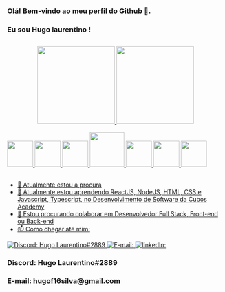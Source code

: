 ### Olá! Bem-vindo ao meu perfil do Github 👋.
### Eu sou Hugo laurentino !
##
<div align="center">
  <a href="https://github.com/hugolaurentino">
  <img height="180em" src="https://github-readme-stats.vercel.app/api?username=hugolaurentino&show_icons=true&theme=dracula&include_all_commits=true&count_private=true"/>
  <img height="180em" src="https://github-readme-stats.vercel.app/api/top-langs/?username=hugolaurentino&layout=compact&langs_count=7&theme=dracula"/>
</div>
  
<div style="display: inline_block"><br>
 <img  height="60em"src="https://cdn.jsdelivr.net/gh/devicons/devicon/icons/javascript/javascript-plain.svg" />             <img height="60em" src="https://cdn.jsdelivr.net/gh/devicons/devicon/icons/html5/html5-original.svg" />             <img height="60em" src="https://cdn.jsdelivr.net/gh/devicons/devicon/icons/css3/css3-original.svg" />             <img height="80em"src="https://cdn.jsdelivr.net/gh/devicons/devicon/icons/nodejs/nodejs-original-wordmark.svg" />                          <img height="60em"src="https://cdn.jsdelivr.net/gh/devicons/devicon/icons/postgresql/postgresql-original-wordmark.svg" />             <img height="60em" src="https://cdn.jsdelivr.net/gh/devicons/devicon/icons/react/react-original-wordmark.svg" />              <img height="60em" src="https://cdn.iconscout.com/icon/free/png-512/figma-3521426-2944870.png?f=avif&w=256" />
</div>
  
  ##
  
- 🔭 Atualmente estou a procura
- 🌱 Atualmente estou aprendendo ReactJS, NodeJS, HTML, CSS e Javascript, Typescript, no Desenvolvimento de Software da Cubos Academy
- 👯 Estou procurando colaborar em Desenvolvedor Full Stack, Front-end ou Back-end
- 📫 Como chegar até mim:
  
![Discord: Hugo Laurentino#2889](https://img.shields.io/badge/Discord-5865F2?style=for-the-badge&logo=discord&logoColor=white)
![E-mail: ](https://img.shields.io/badge/Gmail-D14836?style=for-the-badge&logo=gmail&logoColor=white)
[![linkedIn: ](https://img.shields.io/badge/LinkedIn-0077B5?style=for-the-badge&logo=linkedin&logoColor=white)](https://www.linkedin.com/in/hugo-laurentino-a98a0624a/)
  
### Discord: Hugo Laurentino#2889    
### E-mail: hugof16silva@gmail.com
